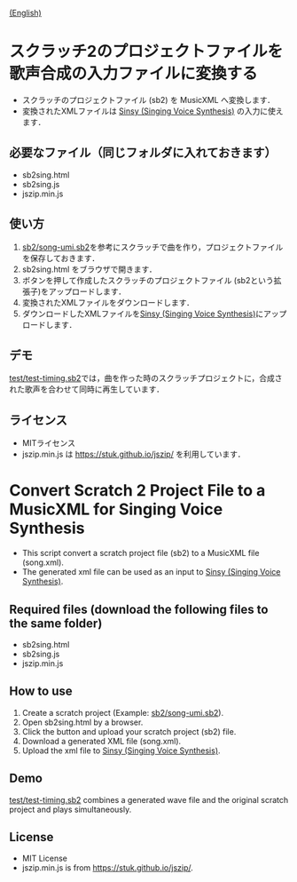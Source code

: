 [(English)](#English)

# スクラッチ2のプロジェクトファイルを歌声合成の入力ファイルに変換する

- スクラッチのプロジェクトファイル (sb2) を MusicXML へ変換します．
- 変換されたXMLファイルは [Sinsy (Singing Voice Synthesis)](http://www.sinsy.jp/) の入力に使えます．

## 必要なファイル（同じフォルダに入れておきます）
- sb2sing.html
- sb2sing.js
- jszip.min.js

## 使い方

1. [sb2/song-umi.sb2](sb2/song-umi.sb2)を参考にスクラッチで曲を作り，プロジェクトファイルを保存しておきます．
1. sb2sing.html をブラウザで開きます．
1. ボタンを押して作成したスクラッチのプロジェクトファイル (sb2という拡張子)をアップロードします．
1. 変換されたXMLファイルをダウンロードします．
1. ダウンロードしたXMLファイルを[Sinsy (Singing Voice Synthesis)](http://www.sinsy.jp/)にアップロードします．

## デモ

[test/test-timing.sb2](test/test-timing.sb2)では，曲を作った時のスクラッチプロジェクトに，合成された歌声を合わせて同時に再生しています．

## ライセンス

- MITライセンス
- jszip.min.js は https://stuk.github.io/jszip/ を利用しています．

<a name="English">

# Convert Scratch 2 Project File to a MusicXML for Singing Voice Synthesis

- This script convert a scratch project file (sb2) to a MusicXML file (song.xml).
- The generated xml file can be used as an input to [Sinsy (Singing Voice Synthesis)](http://www.sinsy.jp/).

## Required files (download the following files to the same folder)
- sb2sing.html
- sb2sing.js
- jszip.min.js

## How to use

1. Create a scratch project (Example: [sb2/song-umi.sb2](sb2/song-umi.sb2)).
1. Open sb2sing.html by a browser.
1. Click the button and upload your scratch project (sb2) file.
1. Download a generated XML file (song.xml).
1. Upload the xml file to [Sinsy (Singing Voice Synthesis)](http://www.sinsy.jp/).

## Demo

[test/test-timing.sb2](test/test-timing.sb2) combines a generated wave file and the original scratch project and plays simultaneously.

## License

- MIT License
- jszip.min.js is from https://stuk.github.io/jszip/.